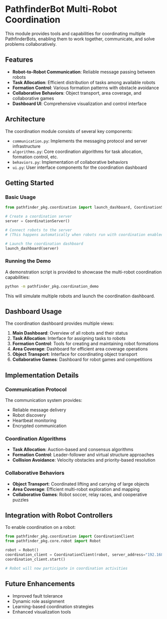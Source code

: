 # PathfinderBot Multi-Robot Coordination

This module provides tools and capabilities for coordinating multiple PathfinderBots, enabling them to work together, communicate, and solve problems collaboratively.

## Features

- **Robot-to-Robot Communication**: Reliable message passing between robots
- **Task Allocation**: Efficient distribution of tasks among available robots
- **Formation Control**: Various formation patterns with obstacle avoidance
- **Collaborative Behaviors**: Object transport, area coverage, and collaborative games
- **Dashboard UI**: Comprehensive visualization and control interface

## Architecture

The coordination module consists of several key components:

- `communication.py`: Implements the messaging protocol and server infrastructure
- `algorithms.py`: Core coordination algorithms for task allocation, formation control, etc.
- `behaviors.py`: Implementation of collaborative behaviors
- `ui.py`: User interface components for the coordination dashboard

## Getting Started

### Basic Usage

```python
from pathfinder_pkg.coordination import launch_dashboard, CoordinationServer

# Create a coordination server
server = CoordinationServer()

# Connect robots to the server
# (This happens automatically when robots run with coordination enabled)

# Launch the coordination dashboard
launch_dashboard(server)
```

### Running the Demo

A demonstration script is provided to showcase the multi-robot coordination capabilities:

```bash
python -m pathfinder_pkg.coordination_demo
```

This will simulate multiple robots and launch the coordination dashboard.

## Dashboard Usage

The coordination dashboard provides multiple views:

1. **Main Dashboard**: Overview of all robots and their status
2. **Task Allocation**: Interface for assigning tasks to robots
3. **Formation Control**: Tools for creating and maintaining robot formations
4. **Area Coverage**: Dashboard for efficient area coverage operations
5. **Object Transport**: Interface for coordinating object transport
6. **Collaborative Games**: Dashboard for robot games and competitions

## Implementation Details

### Communication Protocol

The communication system provides:

- Reliable message delivery
- Robot discovery
- Heartbeat monitoring
- Encrypted communication

### Coordination Algorithms

- **Task Allocation**: Auction-based and consensus algorithms
- **Formation Control**: Leader-follower and virtual structure approaches
- **Collision Avoidance**: Velocity obstacles and priority-based resolution

### Collaborative Behaviors

- **Object Transport**: Coordinated lifting and carrying of large objects
- **Area Coverage**: Efficient multi-robot exploration and mapping
- **Collaborative Games**: Robot soccer, relay races, and cooperative puzzles

## Integration with Robot Controllers

To enable coordination on a robot:

```python
from pathfinder_pkg.coordination import CoordinationClient
from pathfinder_pkg.core.robot import Robot

robot = Robot()
coordination_client = CoordinationClient(robot, server_address="192.168.1.100")
coordination_client.start()

# Robot will now participate in coordination activities
```

## Future Enhancements

- Improved fault tolerance
- Dynamic role assignment
- Learning-based coordination strategies
- Enhanced visualization tools
